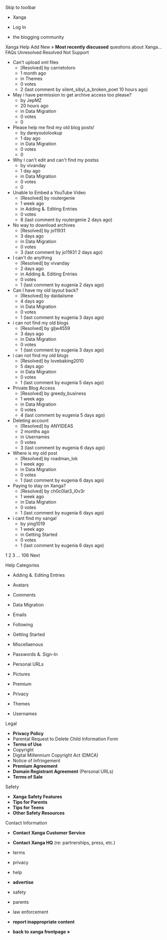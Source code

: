 Skip to toolbar

*   Xanga

*   Log In

*   the blogging community

Xanga Help Add New » **Most recently discussed** questions about Xanga… FAQs Unresolved Resolved Not Support

*   Can't upload xml files
    *   \[Resolved\] by carrietotoro
    *   1 month ago
    *   in Themes
    *   0 votes
    *   2 (last comment by silent\_sibyl\_a\_broken\_poet 10 hours ago)
*   May i have permission to get archive access too please?
    *   by JepMZ
    *   20 hours ago
    *   in Data Migration
    *   0 votes
    *   0
*   Please help me find my old blog posts!
    *   by dareyoutolookup
    *   1 day ago
    *   in Data Migration
    *   0 votes
    *   0
*   Why I can't edit and can't find my postss
    *   by vivanday
    *   1 day ago
    *   in Data Migration
    *   0 votes
    *   0
*   Unable to Embed a YouTube Video
    *   \[Resolved\] by routergenie
    *   1 week ago
    *   in Adding &. Editing Entries
    *   0 votes
    *   8 (last comment by routergenie 2 days ago)
*   No way to download archives
    *   \[Resolved\] by jo11931
    *   3 days ago
    *   in Data Migration
    *   0 votes
    *   3 (last comment by jo11931 2 days ago)
*   I can't do anything
    *   \[Resolved\] by vivanday
    *   2 days ago
    *   in Adding &. Editing Entries
    *   0 votes
    *   1 (last comment by eugenia 2 days ago)
*   Can I have my old layout back?
    *   \[Resolved\] by daidaiisme
    *   4 days ago
    *   in Data Migration
    *   0 votes
    *   1 (last comment by eugenia 3 days ago)
*   i can not find my old blogs
    *   \[Resolved\] by gljw4559
    *   3 days ago
    *   in Data Migration
    *   0 votes
    *   1 (last comment by eugenia 3 days ago)
*   i can not find my old blogs
    *   \[Resolved\] by lovebaking2010
    *   5 days ago
    *   in Data Migration
    *   0 votes
    *   1 (last comment by eugenia 5 days ago)
*   Private Blog Access
    *   \[Resolved\] by greedy\_business
    *   1 week ago
    *   in Data Migration
    *   0 votes
    *   4 (last comment by eugenia 5 days ago)
*   Deleting account
    *   \[Resolved\] by ANYIDEAS
    *   2 months ago
    *   in Usernames
    *   0 votes
    *   3 (last comment by eugenia 6 days ago)
*   Where is my old post
    *   \[Resolved\] by roadman\_lok
    *   1 week ago
    *   in Data Migration
    *   0 votes
    *   1 (last comment by eugenia 6 days ago)
*   Paying to stay on Xanga?
    *   \[Resolved\] by ch0c0lat3\_l0v3r
    *   1 week ago
    *   in Data Migration
    *   0 votes
    *   1 (last comment by eugenia 6 days ago)
*   i cant find my xanga!
    *   by ying1019
    *   1 week ago
    *   in Getting Started
    *   0 votes
    *   1 (last comment by eugenia 6 days ago)

1 2 3 ... 106 Next

Help Categories

*   Adding &. Editing Entries
*   Avatars
*   Comments
*   Data Migration
*   Emails
*   Following
*   Getting Started
*   Miscellaenous

*   Passwords &. Sign-In
*   Personal URLs
*   Pictures
*   Premium
*   Privacy
*   Themes
*   Usernames

Legal

*   **Privacy Policy**
*   Parental Request to Delete Child Information Form
*   **Terms of Use**
*   Copyright
*   Digital Millennium Copyright Act (DMCA)
*   Notice of Infringement
*   **Premium Agreement**
*   **Domain Registrant Agreement** (Personal URLs)
*   **Terms of Sale**

Safety

*   **Xanga Safety Features**
*   **Tips for Parents**
*   **Tips for Teens**
*   **Other Safety Resources**

Contact Information

*   **Contact Xanga Customer Service**
*   **Contact Xanga HQ** (re: partnerships, press, etc.)

*   terms
*   privacy
*   help
*   **advertise**

*   safety
*   parents
*   law enforcement
*   **report inappropriate content**

*   **back to xanga frontpage »**